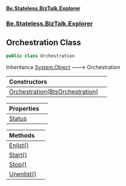 #### [Be.Stateless.BizTalk.Explorer](README.md 'README')
### [Be.Stateless.BizTalk.Explorer](Be.Stateless.BizTalk.Explorer.md 'Be.Stateless.BizTalk.Explorer')

## Orchestration Class

```csharp
public class Orchestration
```

Inheritance [System.Object](https://docs.microsoft.com/en-us/dotnet/api/System.Object 'System.Object') &#129106; Orchestration

| Constructors | |
| :--- | :--- |
| [Orchestration(BtsOrchestration)](Orchestration.Orchestration(BtsOrchestration).md 'Be.Stateless.BizTalk.Explorer.Orchestration.Orchestration(Microsoft.BizTalk.ExplorerOM.BtsOrchestration)') | |

| Properties | |
| :--- | :--- |
| [Status](Orchestration.Status.md 'Be.Stateless.BizTalk.Explorer.Orchestration.Status') | |

| Methods | |
| :--- | :--- |
| [Enlist()](Orchestration.Enlist().md 'Be.Stateless.BizTalk.Explorer.Orchestration.Enlist()') | |
| [Start()](Orchestration.Start().md 'Be.Stateless.BizTalk.Explorer.Orchestration.Start()') | |
| [Stop()](Orchestration.Stop().md 'Be.Stateless.BizTalk.Explorer.Orchestration.Stop()') | |
| [Unenlist()](Orchestration.Unenlist().md 'Be.Stateless.BizTalk.Explorer.Orchestration.Unenlist()') | |

